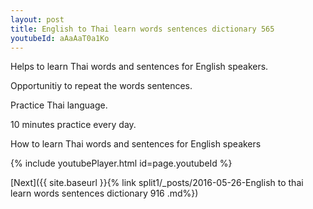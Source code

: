 ```yaml
---
layout: post
title: English to Thai learn words sentences dictionary 565 
youtubeId: aAaAaT0a1Ko
---
```

 
 
Helps to learn Thai words and sentences for English speakers.

Opportunitiy to repeat the words sentences. 

Practice Thai language. 
 
10 minutes practice every day. 
 
How to learn Thai words and sentences for English speakers 
 
{% include youtubePlayer.html id=page.youtubeId %}
 
 
[Next]({{ site.baseurl }}{% link  split1/_posts/2016-05-26-English to thai learn words sentences dictionary 916 .md%})
 
